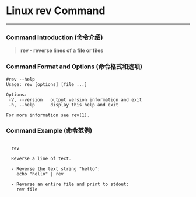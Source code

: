 # Linux rev Command
-------------------
### Command Introduction (命令介绍)
> **rev - reverse lines of a file or files**
### Command Format and Options (命令格式和选项)
```
#rev --help
Usage: rev [options] [file ...]

Options:
 -V, --version   output version information and exit
 -h, --help      display this help and exit

For more information see rev(1).
```
### Command Example (命令范例)
```

  rev

  Reverse a line of text.

  - Reverse the text string "hello":
    echo "hello" | rev

  - Reverse an entire file and print to stdout:
    rev file


```
